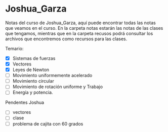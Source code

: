 # Joshua_Garza
Notas del curso de Joshua_Garza, aquí puede encontrar todas las notas que veamos en el curso.
En la carpeta notas estarán las notas de las clases que tengamos, mientras que en la carpeta recusos podrá consultar los archivos que encontremos como recursos para las clases.

Temario:
- [x] Sistemas de fuerzas
- [x] Vectores
- [x] Leyes de Newton 
- [ ] Movimiento uniformemente acelerado
- [ ] Movimiento circular
- [ ] Movimiento de rotación uniforme y Trabajo
- [ ] Energía y potencia. 

Pendentes Joshua
- [ ] vectores
- [ ] clase
- [ ] problema de cajita con 60 grados
